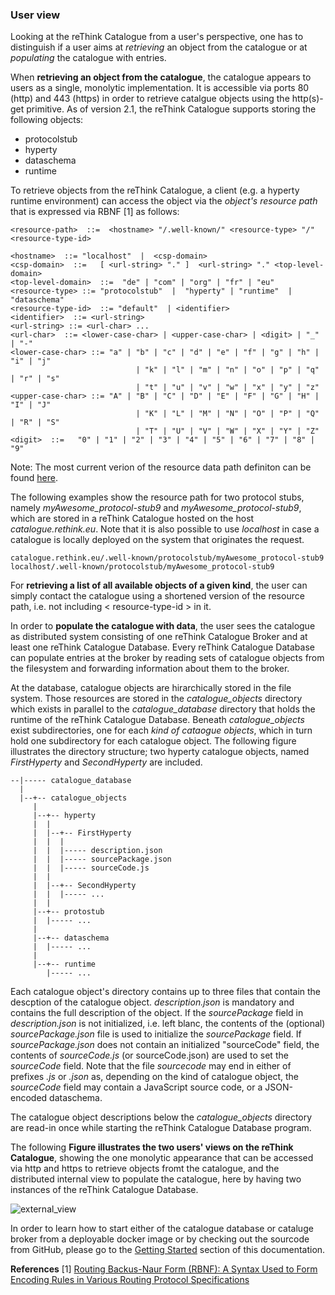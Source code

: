 ### User view

Looking at the reThink Catalogue from a user's perspective, one has to distinguish if a user aims at *retrieving* an object from the catalogue or at *populating* the catalogue with entries.

When **retrieving an object from the catalogue**, the catalogue appears to users as a single, monolytic implementation.  It is accessible via ports 80 (http) and 443 (https) in order to retrieve catalgue objects using the http(s)-get primitive.  As of version 2.1, the reThink Catalogue supports storing the following objects:
* protocolstub
* hyperty
* dataschema
* runtime

To retrieve objects from the reThink Catalogue, a client (e.g. a hyperty runtime environment) can access the object via the *object's resource path* that is expressed via RBNF [1] as follows: 

    <resource-path>  ::=  <hostname> "/.well-known/" <resource-type> "/" <resource-type-id>

    <hostname>  ::= "localhost"  |  <csp-domain>
    <csp-domain>  ::=   [ <url-string> "." ]  <url-string> "." <top-level-domain>
    <top-level-domain>  ::=  "de" | "com" | "org" | "fr" | "eu"
    <resource-type> ::= "protocolstub"  |  "hyperty" | "runtime"  |  "dataschema"
    <resource-type-id>  ::= "default"  | <identifier>
    <identifier>  ::= <url-string>
    <url-string> ::= <url-char> ...
    <url-char>  ::= <lower-case-char> | <upper-case-char> | <digit> | "_" | "-"
    <lower-case-char> ::= "a" | "b" | "c" | "d" | "e" | "f" | "g" | "h" | "i" | "j" 
                                | "k" | "l" | "m" | "n" | "o" | "p" | "q" | "r" | "s" 
                                | "t" | "u" | "v" | "w" | "x" | "y" | "z"
    <upper-case-char> ::= "A" | "B" | "C" | "D" | "E" | "F" | "G" | "H" | "I" | "J" 
                                | "K" | "L" | "M" | "N" | "O" | "P" | "Q" | "R" | "S" 
                                | "T" | "U" | "V" | "W" | "X" | "Y" | "Z"
    <digit>  ::=   "0" | "1" | "2" | "3" | "4" | "5" | "6" | "7" | "8" | "9" 

Note: The most current verion of the resource data path definiton can be found  [here](https://github.com/reTHINK-project/architecture/blob/master/docs/interface-design/resource-path.md).

The following examples show the resource path for two protocol stubs, namely *myAwesome_protocol-stub9* and *myAwesome_protocol-stub9*, which are stored in a reThink Catalogue hosted on the host *catalogue.rethink.eu*.  Note that it is also possible to use *localhost* in case a catalogue is locally deployed on the system that originates the request.

    catalogue.rethink.eu/.well-known/protocolstub/myAwesome_protocol-stub9
    localhost/.well-known/protocolstub/myAwesome_protocol-stub9

For **retrieving a list of all available objects of a given kind**, the user can simply contact the catalogue using a shortened version of the resource path, i.e. not including  < resource-type-id >  in it.

In order to **populate the catalogue with data**, the user sees the catalogue as distributed system consisting of one reThink Catalogue Broker and at least one reThink Catalogue Database.  Every reThink Catalogue Database can populate entries at the broker by reading sets of catalogue objects from the filesystem and forwarding information about them to the broker.

At the database, catalogue objects are hirarchically stored in the file system.  Those resources are stored in the *catalogue_objects* directory which exists in parallel to the *catalogue_database* directory that holds the runtime of the reThink Catalogue Database.  Beneath *catalogue_objects* exist subdirectories, one for each *kind of cataogue objects*, which in turn hold one subdirectory for each catalogue object.  The following figure illustrates the directory structure; two hyperty catalogue objects, named *FirstHyperty* and *SecondHyperty* are included.

    --|----- catalogue_database
      |
      |--+-- catalogue_objects
         |
         |--+-- hyperty
         |  |
         |  |--+-- FirstHyperty
         |  |  |
         |  |  |----- description.json
         |  |  |----- sourcePackage.json
         |  |  |----- sourceCode.js
         |  |
         |  |--+-- SecondHyperty
         |  |  |----- ...
         |  |
         |--+-- protostub
         |  |----- ...
         |
         |--+-- dataschema
         |  |----- ...
         |
         |--+-- runtime
            |----- ...

Each catalogue object's directory contains up to three files that contain the descption of the catalogue object.  *description.json* is mandatory and contains the full description of the object.  If the *sourcePackage* field in *description.json* is not initialized, i.e. left blanc, the contents of the (optional) *sourcePackage.json* file is used to initialize the *sourcePackage* field.  If *sourcePackage.json* does not contain an initialized "sourceCode" field, the contents of *sourceCode.js* (or sourceCode.json) are used to set the *sourceCode* field.  Note that the file *sourcecode* may end in either of prefixes *.js* or *.json* as, depending on the kind of catalogue object, the *sourceCode* field may contain a JavaScript source code, or a JSON-encoded dataschema.

The catalogue object descriptions below the *catalogue_objects* directory are read-in once while starting the reThink Catalogue Database program.

The following **Figure illustrates the two users' views on the reThink Catalogue**, showing the one monolytic appearance that can be accessed via http and https to retrieve objects fromt the catalogue, and the distributed internal view to populate the catalogue, here by having two instances of the reThink Catalogue Database.

![external_view](https://github.com/reTHINK-project/dev-catalogue/blob/master/doc/internals/catalogue-external-view.png)

In order to learn how to start either of the catalogue database or cataluge broker from a deployable docker image or by checking out the sourcode from GitHub, please go to the [Getting Started](../getting_started) section of this documentation.


**References**
[1] [Routing Backus-Naur Form (RBNF): A Syntax Used to Form Encoding Rules in Various Routing Protocol Specifications](http://tools.ietf.org/html/rfc5511)

